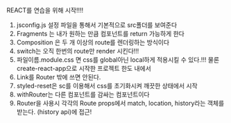 REACT를 연습을 위해 시작!!!!

1. jsconfig.js 설정 파일을 통해서 기본적으로 src폴더를 보여준다
2. Fragments 는 내가 원하는 만큼 컴포넌트를 return 가능하게 한다
3. Composition 은 두 개 이상의 route를 렌더링하는 방식이다
4. switch는 오직 한번의 route만 render 시킨다!!!
5. 파일이름.module.css 면 css를 global아닌 local하게 적용시킬 수 있다.!!! 물론 create-react-app으로 시작한 프로젝트 한도 내에서
6. Link를 Router 밖에 쓰면 안된다.
7. styled-reset은 sc를 이용해서 css를 초기화시켜 깨끗한 상태에서 시작
8. withRouter는 다른 컴포넌트를 감싸는 컴포넌트이다
9. Router을 사용시 각각의 Route props에서 match, location, history라는 객체를 받는다. (history api)에 접근!
